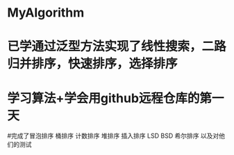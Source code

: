 # MyAlgorithm

# 已学通过泛型方法实现了线性搜索，二路归并排序，快速排序，选择排序

# 学习算法+学会用github远程仓库的第一天

#完成了冒泡排序 桶排序 计数排序 堆排序 插入排序 LSD BSD 希尔排序 以及对他们的测试
